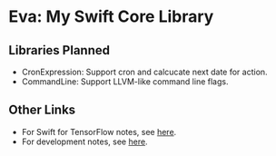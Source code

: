 # Eva: My Swift Core Library

## Libraries Planned

- CronExpression: Support cron and calcucate next date for action.
- CommandLine: Support LLVM-like command line flags.

## Other Links

- For Swift for TensorFlow notes, see [here](Docs/SwiftForTensorFlow.md).
- For development notes, see [here](Docs/Development.md).
